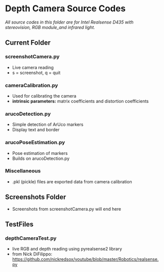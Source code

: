 # Depth Camera Source Codes
_All source codes in this folder are for Intel Realsense D435 with stereovision, RGB module_and infrared light._
## Current Folder
### screenshotCamera.py
- Live camera reading
- s = screenshot, q = quit

### cameraCalibration.py
- Used for calibrating the camera
- __intrinsic parameters:__ matrix coefficients and distortion coefficients

### arucoDetection.py
- Simple detection of ArUco markers
- Display text and border

### arucoPoseEstimation.py
- Pose estimation of markers
- Builds on arucoDetection.py

### Miscellaneous
- .pkl (pickle) files are exported data from camera calibration


## Screenshots Folder
- Screenshots from screenshotCamera.py will end here

## TestFiles
### depthCameraTest.py
- live RGB and depth reading using pyrealsense2 library
- from Nick DiFilippo: https://github.com/nickredsox/youtube/blob/master/Robotics/realsense.py


